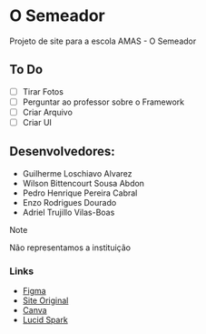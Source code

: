 # O Semeador
Projeto de site para a escola AMAS - O Semeador

## To Do
- [ ] Tirar Fotos
- [ ] Perguntar ao professor sobre o Framework
- [ ] Criar Arquivo
- [ ] Criar UI

## Desenvolvedores:

- Guilherme Loschiavo Alvarez
- Wilson Bittencourt Sousa Abdon
- Pedro Henrique Pereira Cabral
- Enzo Rodrigues Dourado
- Adriel Trujillo Vilas-Boas

> [!NOTE]
> Não representamos a instituição

### Links

- [Figma](https://www.figma.com/file/MCwFoLYVJjnhhEWfsUJBkE/O-Semeador?type=design&node-id=0%3A1&mode=design&t=JmXeeX5lCGz4EKeS-1)
- [Site Original](http://escolaosemeador.com.br/lp/)
- [Canva](https://www.canva.com/design/DAFsRmSm034/rpF1kA5NBVG4VjunXSgg6A/edit?utm_content=DAFsRmSm034&utm_campaign=designshare&utm_medium=link2&utm_source=sharebutton)
- [Lucid Spark](https://lucid.app/lucidspark/0b86a54f-3d34-4855-b4a3-d21e1018c20e/edit?view_items=5vToxlwU_pAu&invitationId=inv_b7518b6b-bb7f-49af-93bc-f257dc5282a9)
